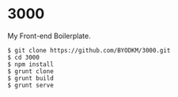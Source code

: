# 3000

My Front-end Boilerplate.

```
$ git clone https://github.com/BYODKM/3000.git
$ cd 3000
$ npm install
$ grunt clone
$ grunt build
$ grunt serve
```
